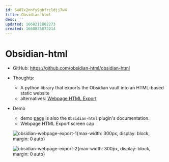 ```yaml
---
id: 5407x2nnfy9gbfrcldjj7w4
title: Obsidian-html
desc: ''
updated: 1668211802273
created: 1660835873214
---
```

# Obsidian-html

- GitHub: https://github.com/obsidian-html/obsidian-html
- Thoughts:
    - A python library that exports the Obsidian vault into an HTML-based static website
    - alternatives: [Webpage HTML Export](https://github.com/KosmosisDire/obsidian-webpage-export)
- Demo 
    - demo [page](https://obsidian-html.github.io/index.html) is also the `Obsidian-html` plugin's documentation.
    - Webpage HTML Export screen cap
    
    ![obsidian-webpage-export-1](https://user-images.githubusercontent.com/39423700/201362684-3287506e-5457-429e-bdd5-09fefeb4b5d9.png){max-width: 300px, display: block, margin: 0 auto}
    
    ![obsidian-webpage-export-2](https://user-images.githubusercontent.com/39423700/201362844-d64e0d03-3c8c-4f98-a5b1-45e530181f6f.png){max-width: 300px, display: block, margin: 0 auto}